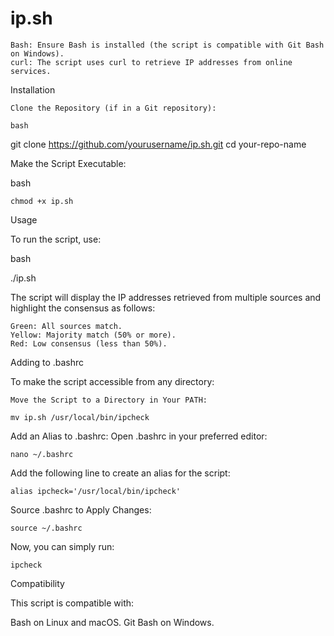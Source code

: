 # ip.sh

    Bash: Ensure Bash is installed (the script is compatible with Git Bash on Windows).
    curl: The script uses curl to retrieve IP addresses from online services.

Installation

    Clone the Repository (if in a Git repository):

    bash

git clone https://github.com/yourusername/ip.sh.git
cd your-repo-name

Make the Script Executable:

bash

    chmod +x ip.sh

Usage

To run the script, use:

bash

./ip.sh

The script will display the IP addresses retrieved from multiple sources and highlight the consensus as follows:

    Green: All sources match.
    Yellow: Majority match (50% or more).
    Red: Low consensus (less than 50%).

Adding to .bashrc

To make the script accessible from any directory:

    Move the Script to a Directory in Your PATH:

    mv ip.sh /usr/local/bin/ipcheck



Add an Alias to .bashrc: Open .bashrc in your preferred editor:


    nano ~/.bashrc

Add the following line to create an alias for the script:

    alias ipcheck='/usr/local/bin/ipcheck'

Source .bashrc to Apply Changes:

    source ~/.bashrc

Now, you can simply run:

    ipcheck

Compatibility

This script is compatible with:

Bash on Linux and macOS.
Git Bash on Windows.
